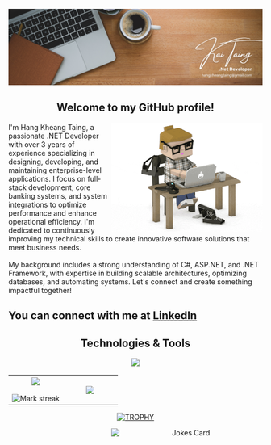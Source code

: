 <!-- ![MasterHead](https://developers.giphy.com/branch/master/static/api-512d36c09662682717108a38bbb5c57d.gif) -->
![MasterHead](./assets/gh-header-image.png)

<div>

  <h2 align="center">Welcome to my GitHub profile!</h2>
  <div>
    <div width="49%">
      <img align="right" alt="Coding" width="300" src="./assets/developer-dev.gif">
    </div>
    <div align="left" width="49%">
      <p>
        I'm Hang Kheang Taing, a passionate .NET Developer with over 3 years of experience specializing in designing, developing, and maintaining enterprise-level applications. I focus on full-stack development, core banking systems, and system integrations to optimize performance and enhance operational efficiency. I'm dedicated to continuously improving my technical skills to create innovative software solutions that meet business needs.<br><br>
        My background includes a strong understanding of C#, ASP.NET, and .NET Framework, with expertise in building scalable architectures, optimizing databases, and automating systems. Let's connect and create something impactful together!
      </p>
    </div>
  </div>

</div>

## You can connect with me at [LinkedIn](https://www.linkedin.com/in/hang-kheang-taing)

<div>
  <h2 align="center">Technologies & Tools</h2>
  <p align="center">
    <a href="https://skillicons.dev">
      <img src="https://skillicons.dev/icons?i=cs,dotnet,angular,github,git,aws,azure,docker,js,css,html,mysql,postgres,mongodb,bun"/>
    </a>
  </p>
</div>

<!--- stats & Trophy (start) -->
<p align="center">
  <!--- stats (start) -->
  <table align="center">
  <tr border="0">
  <td width="50%" align="center">
    
  <img  align="center"  src="https://github-readme-stats.vercel.app/api?username=Kheang1409&theme=dark&show_icons=true&count_private=true&hide_border=true" />
  <br></br>
  <img  title="🔥 Get streak stats for your profile at git.io/streak-stats" alt="Mark streak" src="https://github-readme-streak-stats.herokuapp.com/?user=Kheang1409&theme=dark&hide_border=true"> 
  </td>

  <td width="50%" align="center">

  <img  align="center"  src="https://github-readme-stats.anuraghazra1.vercel.app/api/top-langs/?username=Kheang1409&theme=dark&hide_border=true&no-bg=true&no-frame=true&langs_count=10"/>
    
  </td>
  </tr>
  </table>
  <!--- stats (end) -->

  <!--- trophy (start) -->
  <div align=center>
    <a href="https://github.com/ryo-ma/github-profile-trophy" title="Go to Source">
        <img align="center" width=84% src="https://github-profile-trophy.vercel.app/?username=Kheang1409&theme=tokyonight&row=1&column=6&margin-h=15&margin-w=15&no-bg=true" alt="TROPHY" />
      </a>
    
  </div>
</p>  

<div align=center>
    <img align="right" width="300" src="https://readme-jokes.vercel.app/api?hideborder&theme=cobalt" alt="Jokes Card" />
</div>


